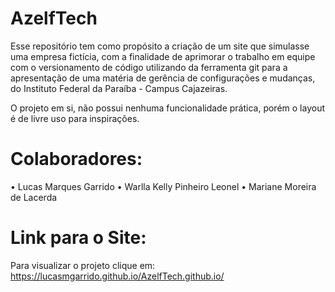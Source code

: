 # AzelfTech
Esse repositório tem como propósito a criação de um site que simulasse uma empresa fictícia, com a finalidade de aprimorar o trabalho em equipe com o versionamento de código utilizando da ferramenta git  para a apresentação de uma matéria de gerência de configurações e mudanças, do Instituto Federal da Paraíba - Campus Cajazeiras.

O projeto em si, não possui nenhuma funcionalidade prática, porém o layout é de livre uso para inspirações.

# Colaboradores:
•	Lucas Marques Garrido
•	Warlla Kelly Pinheiro Leonel
•	Mariane Moreira de Lacerda

# Link para o Site:
Para visualizar o projeto clique em:  https://lucasmgarrido.github.io/AzelfTech.github.io/